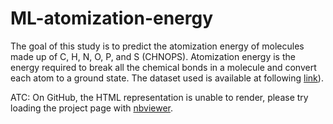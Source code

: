 # ML-atomization-energy

The goal of this study is to predict the atomization energy of molecules made up of C, H, N, O, P, and S (CHNOPS). 
Atomization energy is the energy required to break all the chemical bonds in a molecule and convert each atom to a ground state.
The dataset used is available at following [link](https://www.kaggle.com/datasets/burakhmmtgl/energy-molecule?rvi=1)).

ATC: On GitHub, the HTML representation is unable to render, please try loading the project page with [nbviewer](nbviewer.org).
